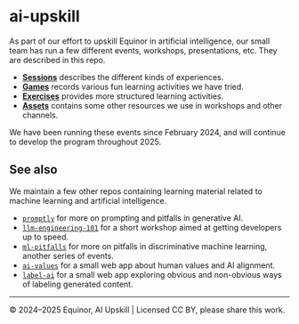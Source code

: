 # ai-upskill

As part of our effort to upskill Equinor in artificial intelligence, our small team has run a few different events, workshops, presentations, etc. They are described in this repo.

- [**Sessions**](./sessions/README.md) describes the different kinds of experiences.
- [**Games**](./games/README.md) records various fun learning activities we have tried.
- [**Exercises**](./exercises/README.md) provides more structured learning activities.
- [**Assets**](./assets) contains some other resources we use in workshops and other channels.

We have been running these events since February 2024, and will continue to develop the program throughout 2025.


## See also

We maintain a few other repos containing learning material related to machine learning and artificial intelligence.

- [`promptly`](https://github.com/equinor/promptly) for more on prompting and pitfalls in generative AI.
- [`llm-engineering-101`](https://github.com/equinor/llm-engineering-101) for a short workshop aimed at getting developers up to speed.
- [`ml-pitfalls`](https://github.com/equinor/ml-pitfalls) for more on pitfalls in discriminative machine learning, another series of events.
- [`ai-values`](https://github.com/equinor/ai-values) for a small web app about human values and AI alignment.
- [`label-ai`](https://github.com/equinor/label-ai) for a small web app exploring obvious and non-obvious ways of labeling generated content.

---

&copy; 2024–2025 Equinor, AI Upskill | Licensed CC BY, please share this work.
